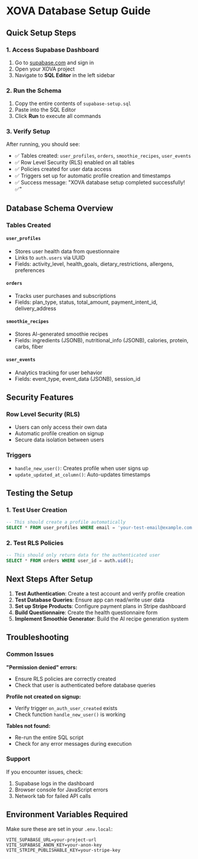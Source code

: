 # XOVA Database Setup Guide

## Quick Setup Steps

### 1. Access Supabase Dashboard
1. Go to [supabase.com](https://supabase.com) and sign in
2. Open your XOVA project
3. Navigate to **SQL Editor** in the left sidebar

### 2. Run the Schema
1. Copy the entire contents of `supabase-setup.sql`
2. Paste into the SQL Editor
3. Click **Run** to execute all commands

### 3. Verify Setup
After running, you should see:
- ✅ Tables created: `user_profiles`, `orders`, `smoothie_recipes`, `user_events`
- ✅ Row Level Security (RLS) enabled on all tables
- ✅ Policies created for user data access
- ✅ Triggers set up for automatic profile creation and timestamps
- ✅ Success message: "XOVA database setup completed successfully! ✅"

## Database Schema Overview

### Tables Created

#### `user_profiles`
- Stores user health data from questionnaire
- Links to `auth.users` via UUID
- Fields: activity_level, health_goals, dietary_restrictions, allergens, preferences

#### `orders`
- Tracks user purchases and subscriptions
- Fields: plan_type, status, total_amount, payment_intent_id, delivery_address

#### `smoothie_recipes`
- Stores AI-generated smoothie recipes
- Fields: ingredients (JSONB), nutritional_info (JSONB), calories, protein, carbs, fiber

#### `user_events`
- Analytics tracking for user behavior
- Fields: event_type, event_data (JSONB), session_id

## Security Features

### Row Level Security (RLS)
- Users can only access their own data
- Automatic profile creation on signup
- Secure data isolation between users

### Triggers
- `handle_new_user()`: Creates profile when user signs up
- `update_updated_at_column()`: Auto-updates timestamps

## Testing the Setup

### 1. Test User Creation
```sql
-- This should create a profile automatically
SELECT * FROM user_profiles WHERE email = 'your-test-email@example.com';
```

### 2. Test RLS Policies
```sql
-- This should only return data for the authenticated user
SELECT * FROM orders WHERE user_id = auth.uid();
```

## Next Steps After Setup

1. **Test Authentication**: Create a test account and verify profile creation
2. **Test Database Queries**: Ensure app can read/write user data
3. **Set up Stripe Products**: Configure payment plans in Stripe dashboard
4. **Build Questionnaire**: Create the health questionnaire form
5. **Implement Smoothie Generator**: Build the AI recipe generation system

## Troubleshooting

### Common Issues

**"Permission denied" errors:**
- Ensure RLS policies are correctly created
- Check that user is authenticated before database queries

**Profile not created on signup:**
- Verify trigger `on_auth_user_created` exists
- Check function `handle_new_user()` is working

**Tables not found:**
- Re-run the entire SQL script
- Check for any error messages during execution

### Support
If you encounter issues, check:
1. Supabase logs in the dashboard
2. Browser console for JavaScript errors
3. Network tab for failed API calls

## Environment Variables Required

Make sure these are set in your `.env.local`:
```
VITE_SUPABASE_URL=your-project-url
VITE_SUPABASE_ANON_KEY=your-anon-key
VITE_STRIPE_PUBLISHABLE_KEY=your-stripe-key
```

